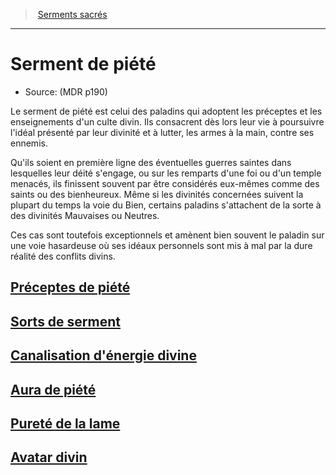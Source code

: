﻿>  [Serments sacrés](hd_paladin_serments_sacres.md)

---


# Serment de piété

- Source: (MDR p190)

Le serment de piété est celui des paladins qui adoptent les préceptes et les enseignements d'un culte divin. Ils consacrent dès lors leur vie à poursuivre l'idéal présenté par leur divinité et à lutter, les armes à la main, contre ses ennemis.

Qu'ils soient en première ligne des éventuelles guerres saintes dans lesquelles leur déité s'engage, ou sur les remparts d'une foi ou d'un temple menacés, ils finissent souvent par être considérés eux-mêmes comme des saints ou des bienheureux. Même si les divinités concernées suivent la plupart du temps la voie du Bien, certains paladins s'attachent de la sorte à des divinités Mauvaises ou Neutres.

Ces cas sont toutefois exceptionnels et amènent bien souvent le paladin sur une voie hasardeuse où ses idéaux personnels sont mis à mal par la dure réalité des conflits divins.



## [Préceptes de piété](hd_paladin_piety_preceptes_de_piete.md)



## [Sorts de serment](hd_paladin_piety_sorts_de_serment.md)



## [Canalisation d'énergie divine](hd_paladin_piety_canalisation_denergie_divine.md)



## [Aura de piété](hd_paladin_piety_aura_de_piete.md)



## [Pureté de la lame](hd_paladin_piety_purete_de_la_lame.md)



## [Avatar divin](hd_paladin_piety_avatar_divin.md)

